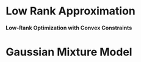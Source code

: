 # Low Rank Approximation

**Low-Rank Optimization with Convex Constraints**


# Gaussian Mixture Model